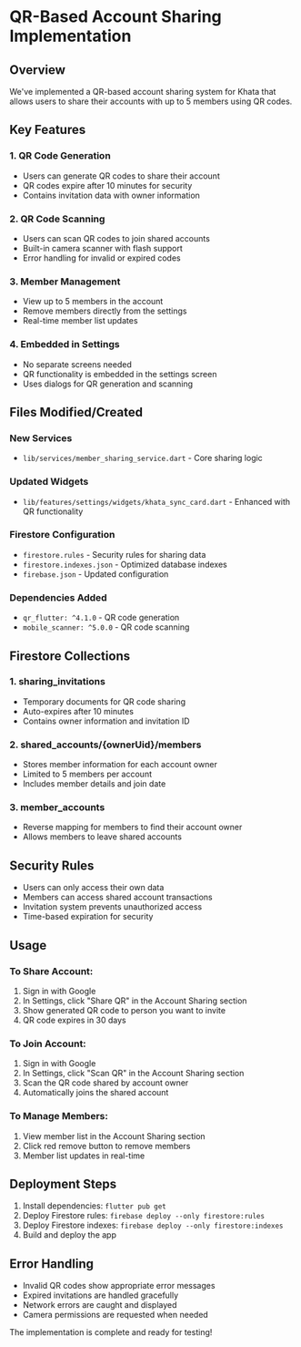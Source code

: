 # QR-Based Account Sharing Implementation

## Overview
We've implemented a QR-based account sharing system for Khata that allows users to share their accounts with up to 5 members using QR codes.

## Key Features

### 1. QR Code Generation
- Users can generate QR codes to share their account
- QR codes expire after 10 minutes for security
- Contains invitation data with owner information

### 2. QR Code Scanning
- Users can scan QR codes to join shared accounts
- Built-in camera scanner with flash support
- Error handling for invalid or expired codes

### 3. Member Management
- View up to 5 members in the account
- Remove members directly from the settings
- Real-time member list updates

### 4. Embedded in Settings
- No separate screens needed
- QR functionality is embedded in the settings screen
- Uses dialogs for QR generation and scanning

## Files Modified/Created

### New Services
- `lib/services/member_sharing_service.dart` - Core sharing logic

### Updated Widgets
- `lib/features/settings/widgets/khata_sync_card.dart` - Enhanced with QR functionality

### Firestore Configuration
- `firestore.rules` - Security rules for sharing data
- `firestore.indexes.json` - Optimized database indexes
- `firebase.json` - Updated configuration

### Dependencies Added
- `qr_flutter: ^4.1.0` - QR code generation
- `mobile_scanner: ^5.0.0` - QR code scanning

## Firestore Collections

### 1. sharing_invitations
- Temporary documents for QR code sharing
- Auto-expires after 10 minutes
- Contains owner information and invitation ID

### 2. shared_accounts/{ownerUid}/members
- Stores member information for each account owner
- Limited to 5 members per account
- Includes member details and join date

### 3. member_accounts
- Reverse mapping for members to find their account owner
- Allows members to leave shared accounts

## Security Rules
- Users can only access their own data
- Members can access shared account transactions
- Invitation system prevents unauthorized access
- Time-based expiration for security

## Usage

### To Share Account:
1. Sign in with Google
2. In Settings, click "Share QR" in the Account Sharing section
3. Show generated QR code to person you want to invite
4. QR code expires in 30 days

### To Join Account:
1. Sign in with Google
2. In Settings, click "Scan QR" in the Account Sharing section
3. Scan the QR code shared by account owner
4. Automatically joins the shared account

### To Manage Members:
1. View member list in the Account Sharing section
2. Click red remove button to remove members
3. Member list updates in real-time

## Deployment Steps

1. Install dependencies: `flutter pub get`
2. Deploy Firestore rules: `firebase deploy --only firestore:rules`
3. Deploy Firestore indexes: `firebase deploy --only firestore:indexes`
4. Build and deploy the app

## Error Handling
- Invalid QR codes show appropriate error messages
- Expired invitations are handled gracefully
- Network errors are caught and displayed
- Camera permissions are requested when needed

The implementation is complete and ready for testing!
